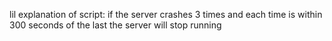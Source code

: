 lil explanation of script: if the server crashes 3 times and each time is within 300 seconds of the last the server will stop running
